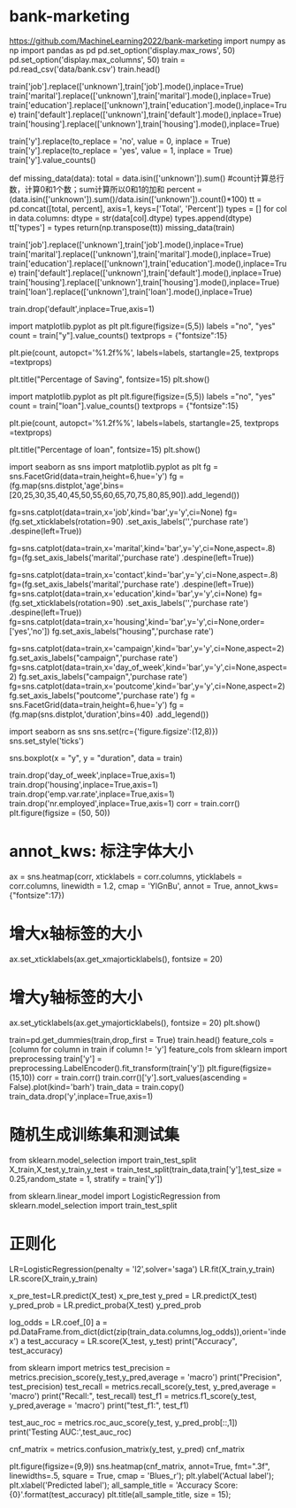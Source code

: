 # bank-marketing
https://github.com/MachineLearning2022/bank-marketing
import numpy as np
import pandas as pd
pd.set_option('display.max_rows', 50)
pd.set_option('display.max_columns', 50)
train = pd.read_csv('data/bank.csv')
train.head()

train['job'].replace(['unknown'],train['job'].mode(),inplace=True)
train['marital'].replace(['unknown'],train['marital'].mode(),inplace=True)
train['education'].replace(['unknown'],train['education'].mode(),inplace=True)
train['default'].replace(['unknown'],train['default'].mode(),inplace=True)
train['housing'].replace(['unknown'],train['housing'].mode(),inplace=True)

train['y'].replace(to_replace = 'no', value = 0, inplace = True)
train['y'].replace(to_replace = 'yes', value = 1, inplace = True)
train['y'].value_counts()

def missing_data(data):
    total = data.isin(['unknown']).sum()
    #count计算总行数，计算0和1个数；sum计算所以0和1的加和
    percent = (data.isin(['unknown']).sum()/data.isin(['unknown']).count()*100)
    tt = pd.concat([total, percent], axis=1, keys=['Total', 'Percent'])
    types = []
    for col in data.columns:
        dtype = str(data[col].dtype)
        types.append(dtype)
    tt['types'] = types
    return(np.transpose(tt))
missing_data(train)

train['job'].replace(['unknown'],train['job'].mode(),inplace=True)
train['marital'].replace(['unknown'],train['marital'].mode(),inplace=True)
train['education'].replace(['unknown'],train['education'].mode(),inplace=True)
train['default'].replace(['unknown'],train['default'].mode(),inplace=True)
train['housing'].replace(['unknown'],train['housing'].mode(),inplace=True)
train['loan'].replace(['unknown'],train['loan'].mode(),inplace=True)

train.drop('default',inplace=True,axis=1)

import matplotlib.pyplot as plt
plt.figure(figsize=(5,5))
labels ="no", "yes"
count = train["y"].value_counts()
textprops = {"fontsize":15}

plt.pie(count,  autopct='%1.2f%%', labels=labels,  startangle=25, textprops =textprops)

plt.title("Percentage of Saving", fontsize=15)
plt.show()

import matplotlib.pyplot as plt
plt.figure(figsize=(5,5))
labels ="no", "yes"
count = train["loan"].value_counts()
textprops = {"fontsize":15}

plt.pie(count,  autopct='%1.2f%%', labels=labels,  startangle=25, textprops =textprops)

plt.title("Percentage of loan", fontsize=15)
plt.show()

import seaborn as sns
import matplotlib.pyplot as plt
fg = sns.FacetGrid(data=train,height=6,hue='y')
fg = (fg.map(sns.distplot,'age',bins=[20,25,30,35,40,45,50,55,60,65,70,75,80,85,90]).add_legend())

fg=sns.catplot(data=train,x='job',kind='bar',y='y',ci=None)
fg=(fg.set_xticklabels(rotation=90)
    .set_axis_labels('','purchase rate')
    .despine(left=True))
    
fg=sns.catplot(data=train,x='marital',kind='bar',y='y',ci=None,aspect=.8)
fg=(fg.set_axis_labels('marital','purchase rate')
    .despine(left=True))
   
fg=sns.catplot(data=train,x='contact',kind='bar',y='y',ci=None,aspect=.8)
fg=(fg.set_axis_labels('marital','purchase rate')
    .despine(left=True))
fg=sns.catplot(data=train,x='education',kind='bar',y='y',ci=None)
fg=(fg.set_xticklabels(rotation=90)
    .set_axis_labels('','purchase rate')
    .despine(left=True))
fg=sns.catplot(data=train,x='housing',kind='bar',y='y',ci=None,order=['yes','no'])
fg.set_axis_labels("housing",'purchase rate')

fg=sns.catplot(data=train,x='campaign',kind='bar',y='y',ci=None,aspect=2)
fg.set_axis_labels("campaign",'purchase rate')
fg=sns.catplot(data=train,x='day_of_week',kind='bar',y='y',ci=None,aspect=2)
fg.set_axis_labels("campaign",'purchase rate')
fg=sns.catplot(data=train,x='poutcome',kind='bar',y='y',ci=None,aspect=2)
fg.set_axis_labels("poutcome",'purchase rate')
fg = sns.FacetGrid(data=train,height=6,hue='y')
fg = (fg.map(sns.distplot,'duration',bins=40) .add_legend())

import seaborn as sns
sns.set(rc={'figure.figsize':(12,8)})
sns.set_style('ticks') 

sns.boxplot(x = "y", y = "duration", data = train) 

train.drop('day_of_week',inplace=True,axis=1)
train.drop('housing',inplace=True,axis=1)
train.drop('emp.var.rate',inplace=True,axis=1)
train.drop('nr.employed',inplace=True,axis=1)
corr = train.corr()
plt.figure(figsize = (50, 50))
# annot_kws: 标注字体大小
ax = sns.heatmap(corr, xticklabels = corr.columns, yticklabels = corr.columns, linewidth = 1.2, cmap = 'YlGnBu', annot = True, annot_kws={"fontsize":17})
# 增大x轴标签的大小
ax.set_xticklabels(ax.get_xmajorticklabels(), fontsize = 20)
# 增大y轴标签的大小
ax.set_yticklabels(ax.get_ymajorticklabels(), fontsize = 20)
plt.show()

train=pd.get_dummies(train,drop_first = True)
train.head()
feature_cols = [column for column in train if column != 'y']
feature_cols
from sklearn import preprocessing
train['y'] = preprocessing.LabelEncoder().fit_transform(train['y'])
plt.figure(figsize=(15,10))
corr = train.corr()
train.corr()['y'].sort_values(ascending = False).plot(kind='barh')
train_data = train.copy()
train_data.drop('y',inplace=True,axis=1)

# 随机生成训练集和测试集
from sklearn.model_selection import train_test_split 
X_train,X_test,y_train,y_test = train_test_split(train_data,train['y'],test_size = 0.25,random_state = 1, stratify = train['y'])

from sklearn.linear_model import LogisticRegression
from sklearn.model_selection import train_test_split
# 正则化
LR=LogisticRegression(penalty = 'l2',solver='saga')
LR.fit(X_train,y_train)
LR.score(X_train,y_train)

x_pre_test=LR.predict(X_test)
x_pre_test
y_pred = LR.predict(X_test)
y_pred_prob = LR.predict_proba(X_test) 
y_pred_prob

log_odds = LR.coef_[0]
a = pd.DataFrame.from_dict(dict(zip(train_data.columns,log_odds)),orient='index')
a
test_accuracy = LR.score(X_test, y_test)
print("Accuracy", test_accuracy)

from sklearn import metrics
test_precision = metrics.precision_score(y_test,y_pred,average = 'macro')
print("Precision", test_precision)
test_recall = metrics.recall_score(y_test, y_pred,average = 'macro')
print("Recall:", test_recall)
test_f1 = metrics.f1_score(y_test, y_pred,average = 'macro')
print("test_f1:", test_f1)

test_auc_roc = metrics.roc_auc_score(y_test, y_pred_prob[::,1])
print('Testing AUC:',test_auc_roc)

cnf_matrix = metrics.confusion_matrix(y_test, y_pred)
cnf_matrix

plt.figure(figsize=(9,9))
sns.heatmap(cnf_matrix, annot=True, fmt=".3f", linewidths=.5, square = True, cmap = 'Blues_r');
plt.ylabel('Actual label');
plt.xlabel('Predicted label');
all_sample_title = 'Accuracy Score: {0}'.format(test_accuracy)
plt.title(all_sample_title, size = 15);
